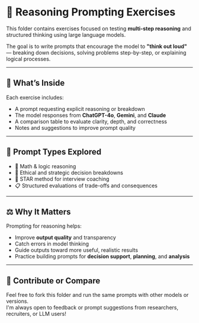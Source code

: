 # 🔎 Reasoning Prompting Exercises

This folder contains exercises focused on testing **multi-step reasoning** and structured thinking using large language models.

The goal is to write prompts that encourage the model to **"think out loud"** — breaking down decisions, solving problems step-by-step, or explaining logical processes.

---

## 🧪 What’s Inside

Each exercise includes:
- A prompt requesting explicit reasoning or breakdown  
- The model responses from **ChatGPT-4o**, **Gemini**, and **Claude**  
- A comparison table to evaluate clarity, depth, and correctness  
- Notes and suggestions to improve prompt quality

---

## 🧠 Prompt Types Explored

- 📐 Math & logic reasoning  
- 🤔 Ethical and strategic decision breakdowns  
- 🎯 STAR method for interview coaching  
- 📋 Structured evaluations of trade-offs and consequences

---

## ⚖️ Why It Matters

Prompting for reasoning helps:
- Improve **output quality** and transparency  
- Catch errors in model thinking  
- Guide outputs toward more useful, realistic results  
- Practice building prompts for **decision support**, **planning**, and **analysis**

---

## 🤝 Contribute or Compare

Feel free to fork this folder and run the same prompts with other models or versions.  
I'm always open to feedback or prompt suggestions from researchers, recruiters, or LLM users!
